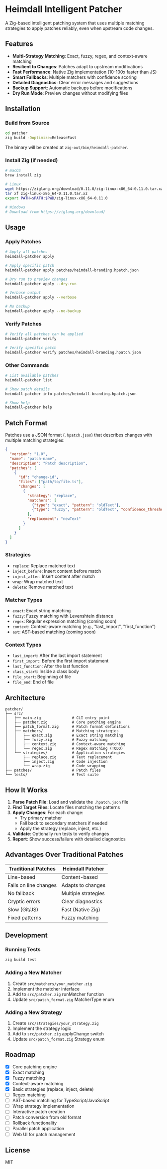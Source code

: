 # Heimdall Intelligent Patcher

A Zig-based intelligent patching system that uses multiple matching strategies to apply patches reliably, even when upstream code changes.

## Features

- **Multi-Strategy Matching**: Exact, fuzzy, regex, and context-aware matching
- **Resilient to Changes**: Patches adapt to upstream modifications
- **Fast Performance**: Native Zig implementation (10-100x faster than JS)
- **Smart Fallbacks**: Multiple matchers with confidence scoring
- **Detailed Diagnostics**: Clear error messages and suggestions
- **Backup Support**: Automatic backups before modifications
- **Dry Run Mode**: Preview changes without modifying files

## Installation

### Build from Source

```bash
cd patcher
zig build -Doptimize=ReleaseFast
```

The binary will be created at `zig-out/bin/heimdall-patcher`.

### Install Zig (if needed)

```bash
# macOS
brew install zig

# Linux
wget https://ziglang.org/download/0.11.0/zig-linux-x86_64-0.11.0.tar.xz
tar xf zig-linux-x86_64-0.11.0.tar.xz
export PATH=$PATH:$PWD/zig-linux-x86_64-0.11.0

# Windows
# Download from https://ziglang.org/download/
```

## Usage

### Apply Patches

```bash
# Apply all patches
heimdall-patcher apply

# Apply specific patch
heimdall-patcher apply patches/heimdall-branding.hpatch.json

# Dry run to preview changes
heimdall-patcher apply --dry-run

# Verbose output
heimdall-patcher apply --verbose

# No backup
heimdall-patcher apply --no-backup
```

### Verify Patches

```bash
# Verify all patches can be applied
heimdall-patcher verify

# Verify specific patch
heimdall-patcher verify patches/heimdall-branding.hpatch.json
```

### Other Commands

```bash
# List available patches
heimdall-patcher list

# Show patch details
heimdall-patcher info patches/heimdall-branding.hpatch.json

# Show help
heimdall-patcher help
```

## Patch Format

Patches use a JSON format (`.hpatch.json`) that describes changes with multiple matching strategies:

```json
{
  "version": "1.0",
  "name": "patch-name",
  "description": "Patch description",
  "patches": [
    {
      "id": "change-id",
      "files": ["path/to/file.ts"],
      "changes": [
        {
          "strategy": "replace",
          "matchers": [
            {"type": "exact", "pattern": "oldText"},
            {"type": "fuzzy", "pattern": "oldText", "confidence_threshold": 0.8}
          ],
          "replacement": "newText"
        }
      ]
    }
  ]
}
```

### Strategies

- `replace`: Replace matched text
- `inject_before`: Insert content before match
- `inject_after`: Insert content after match
- `wrap`: Wrap matched text
- `delete`: Remove matched text

### Matcher Types

- `exact`: Exact string matching
- `fuzzy`: Fuzzy matching with Levenshtein distance
- `regex`: Regular expression matching (coming soon)
- `context`: Context-aware matching (e.g., "last_import", "first_function")
- `ast`: AST-based matching (coming soon)

### Context Types

- `last_import`: After the last import statement
- `first_import`: Before the first import statement
- `last_function`: After the last function
- `class_start`: Inside a class body
- `file_start`: Beginning of file
- `file_end`: End of file

## Architecture

```
patcher/
├── src/
│   ├── main.zig              # CLI entry point
│   ├── patcher.zig           # Core patching engine
│   ├── patch_format.zig      # Patch format definitions
│   ├── matchers/             # Matching strategies
│   │   ├── exact.zig         # Exact string matching
│   │   ├── fuzzy.zig         # Fuzzy matching
│   │   ├── context.zig       # Context-aware matching
│   │   └── regex.zig         # Regex matching (TODO)
│   └── strategies/           # Application strategies
│       ├── replace.zig       # Text replacement
│       ├── inject.zig        # Code injection
│       └── wrap.zig          # Code wrapping
├── patches/                  # Patch files
└── tests/                    # Test suite
```

## How It Works

1. **Parse Patch File**: Load and validate the `.hpatch.json` file
2. **Find Target Files**: Locate files matching the patterns
3. **Apply Changes**: For each change:
   - Try primary matcher
   - Fall back to secondary matchers if needed
   - Apply the strategy (replace, inject, etc.)
4. **Validate**: Optionally run tests to verify changes
5. **Report**: Show success/failure with detailed diagnostics

## Advantages Over Traditional Patches

| Traditional Patches | Heimdall Patcher |
|-------------------|------------------|
| Line-based | Content-based |
| Fails on line changes | Adapts to changes |
| No fallback | Multiple strategies |
| Cryptic errors | Clear diagnostics |
| Slow (Git/JS) | Fast (Native Zig) |
| Fixed patterns | Fuzzy matching |

## Development

### Running Tests

```bash
zig build test
```

### Adding a New Matcher

1. Create `src/matchers/your_matcher.zig`
2. Implement the matcher interface
3. Add to `src/patcher.zig` runMatcher function
4. Update `src/patch_format.zig` MatcherType enum

### Adding a New Strategy

1. Create `src/strategies/your_strategy.zig`
2. Implement the strategy logic
3. Add to `src/patcher.zig` applyChange switch
4. Update `src/patch_format.zig` Strategy enum

## Roadmap

- [x] Core patching engine
- [x] Exact matching
- [x] Fuzzy matching
- [x] Context-aware matching
- [x] Basic strategies (replace, inject, delete)
- [ ] Regex matching
- [ ] AST-based matching for TypeScript/JavaScript
- [ ] Wrap strategy implementation
- [ ] Interactive patch creation
- [ ] Patch conversion from old format
- [ ] Rollback functionality
- [ ] Parallel patch application
- [ ] Web UI for patch management

## License

MIT